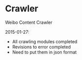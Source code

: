 Crawler
=======

Weibo Content Crawler 

2015-01-27:

- All crawling modules completed
- Revisions to error completed
- Need to put them in json format